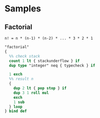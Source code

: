 # Samples

## Factorial

`n! = n * (n-1) * (n-2) * ... * 3 * 2 * 1`

```postscript
"factorial"
{
  %% check stack
  count 1 lt { stackunderflow } if
  dup type "integer" neq { typecheck } if

  1 exch
  %% result n
  {
    dup 2 lt { pop stop } if
    dup 3 1 roll mul
    exch
    1 sub
  } loop
} bind def

```
